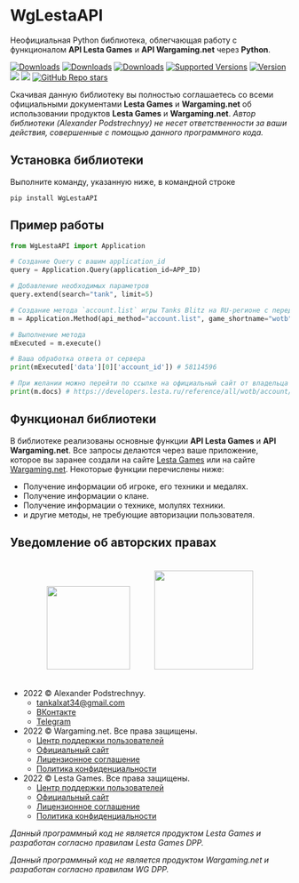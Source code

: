 # WgLestaAPI

Неофициальная Python библиотека, облегчающая работу с функционалом **API Lesta Games** и **API Wargaming.net** через **Python**. 

[![Downloads](https://static.pepy.tech/personalized-badge/wglestaapi?period=total&units=international_system&left_color=grey&right_color=blue&left_text=downloads)](https://pepy.tech/project/wglestaapi)
[![Downloads](https://static.pepy.tech/personalized-badge/wglestaapi?period=month&units=international_system&left_color=grey&right_color=blue&left_text=downloads/month)](https://pepy.tech/project/wglestaapi)
[![Downloads](https://static.pepy.tech/personalized-badge/wglestaapi?period=week&units=international_system&left_color=grey&right_color=blue&left_text=downloads/week)](https://pepy.tech/project/wglestaapi)
[![Supported Versions](https://img.shields.io/pypi/pyversions/wglestaapi)](https://pypi.org/project/wglestaapi)
[![Version](https://img.shields.io/pypi/v/wglestaapi)](https://pypi.org/project/wglestaapi)
[![](https://img.shields.io/pypi/format/wglestaapi)](https://pypi.org/project/wglestaapi)
[![](https://img.shields.io/pypi/wheel/wglestaapi)](https://pypi.org/project/wglestaapi)
[![GitHub Repo stars](https://img.shields.io/github/stars/tankalxat34/wglestaapi?style=social)](https://github.com/tankalxat34/wglestaapi)

Скачивая данную библиотеку вы полностью соглашаетесь со всеми официальными документами **Lesta Games** и **Wargaming.net** об использовании продуктов **Lesta Games** и **Wargaming.net**. *Автор библиотеки (Alexander Podstrechnyy) не несет ответственности за ваши действия, совершенные с помощью данного программного кода.*

## Установка библиотеки

Выполните команду, указанную ниже, в командной строке

```
pip install WgLestaAPI
```

## Пример работы

```py
from WgLestaAPI import Application

# Создание Query с вашим application_id
query = Application.Query(application_id=APP_ID)

# Добавление необходимых параметров
query.extend(search="tank", limit=5)

# Создание метода `account.list` игры Tanks Blitz на RU-регионе с переданными параметрами
m = Application.Method(api_method="account.list", game_shortname="wotb", query=query)

# Выполнение метода
mExecuted = m.execute()

# Ваша обработка ответа от сервера
print(mExecuted['data'][0]['account_id']) # 58114596

# При желании можно перейти по ссылке на официальный сайт от владельца API с документацией
print(m.docs) # https://developers.lesta.ru/reference/all/wotb/account/list/
```

## Функционал библиотеки

В библиотеке реализованы основные функции **API Lesta Games** и **API Wargaming.net**. Все запросы делаются через ваше приложение, которое вы заранее создали на сайте [Lesta Games](https://developers.lesta.ru/applications/) или на сайте [Wargaming.net](https://developers.wargaming.net/applications/). Некоторые функции перечислены ниже:
- Получение информации об игроке, его техники и медалях.
- Получение информации о клане.
- Получение информации о технике, молулях техники.
- и другие методы, не требующие авторизации пользователя.

##  Уведомление об авторских правах

<div style="justify-content: center; text-align: center;">
<a href="https://developers.wargaming.net/"><img src="https://developers.wargaming.net/static/1.12.2/assets/img/header/wg_logo.png" width="150px" style="margin: 20px;"></a>
<a href="https://developers.lesta.ru/"><img src="https://developers.lesta.ru/static/1.13.1_lst/assets/img/header/lesta_dev_logo.png" width="178px" style="margin: 20px;"></a>
</div>

- 2022 © Alexander Podstrechnyy. 
    - [tankalxat34@gmail.com](mailto:tankalxat34@gmail.com?subject=lestagamesapi)
    - [ВКонтакте](https://vk.com/tankalxat34)
    - [Telegram](https://tankalxat34.t.me)
- 2022 © Wargaming.net. Все права защищены.
    - [Центр поддержки пользователей](http://support.wargaming.net/)
    - [Официальный сайт](https://wargaming.net/)
    - [Лицензионное соглашение](https://eu.wargaming.net/user_agreement/)
    - [Политика конфиденциальности](https://eu.wargaming.net/privacy_policy/)
- 2022 © Lesta Games. Все права защищены. 
    - [Центр поддержки пользователей](https://lesta.ru/support/)
    - [Официальный сайт](https://lesta.ru/)
    - [Лицензионное соглашение](https://developers.lesta.ru/documentation/rules/agreement/)
    - [Политика конфиденциальности](https://legal.lesta.ru/privacy-policy/)

*Данный программный код не является продуктом Lesta Games и разработан согласно правилам Lesta Games DPP.*

*Данный программный код не является продуктом Wargaming.net и разработан согласно правилам WG DPP.*
